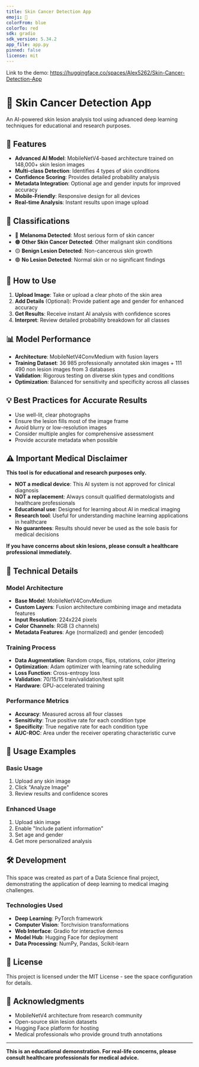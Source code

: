 ```yaml
---
title: Skin Cancer Detection App
emoji: 🔬
colorFrom: blue
colorTo: red
sdk: gradio
sdk_version: 5.34.2
app_file: app.py
pinned: false
license: mit
---
```


Link to the demo: https://huggingface.co/spaces/Alex5262/Skin-Cancer-Detection-App


# 🔬 Skin Cancer Detection App

An AI-powered skin lesion analysis tool using advanced deep learning techniques for educational and research purposes.

## 🎯 Features

- **Advanced AI Model**: MobileNetV4-based architecture trained on 148,000+ skin lesion images
- **Multi-class Detection**: Identifies 4 types of skin conditions
- **Confidence Scoring**: Provides detailed probability analysis
- **Metadata Integration**: Optional age and gender inputs for improved accuracy
- **Mobile-Friendly**: Responsive design for all devices
- **Real-time Analysis**: Instant results upon image upload

## 🏥 Classifications

- 🔴 **Melanoma Detected**: Most serious form of skin cancer
- 🟠 **Other Skin Cancer Detected**: Other malignant skin conditions  
- 🟡 **Benign Lesion Detected**: Non-cancerous skin growth
- 🟢 **No Lesion Detected**: Normal skin or no significant findings

## 🚀 How to Use

1. **Upload Image**: Take or upload a clear photo of the skin area
2. **Add Details** (Optional): Provide patient age and gender for enhanced accuracy
3. **Get Results**: Receive instant AI analysis with confidence scores
4. **Interpret**: Review detailed probability breakdown for all classes

## 📊 Model Performance

- **Architecture**: MobileNetV4ConvMedium with fusion layers
- **Training Dataset**: 36 985 professionally annotated skin images + 111 490 non lesion images from 3 databases
- **Validation**: Rigorous testing on diverse skin types and conditions
- **Optimization**: Balanced for sensitivity and specificity across all classes

## 💡 Best Practices for Accurate Results

- Use well-lit, clear photographs
- Ensure the lesion fills most of the image frame
- Avoid blurry or low-resolution images
- Consider multiple angles for comprehensive assessment
- Provide accurate metadata when possible

## ⚠️ Important Medical Disclaimer

**This tool is for educational and research purposes only.**

- **NOT a medical device**: This AI system is not approved for clinical diagnosis
- **NOT a replacement**: Always consult qualified dermatologists and healthcare professionals
- **Educational use**: Designed for learning about AI in medical imaging
- **Research tool**: Useful for understanding machine learning applications in healthcare
- **No guarantees**: Results should never be used as the sole basis for medical decisions

**If you have concerns about skin lesions, please consult a healthcare professional immediately.**

## 🔬 Technical Details

### Model Architecture
- **Base Model**: MobileNetV4ConvMedium
- **Custom Layers**: Fusion architecture combining image and metadata features
- **Input Resolution**: 224x224 pixels
- **Color Channels**: RGB (3 channels)
- **Metadata Features**: Age (normalized) and gender (encoded)

### Training Process
- **Data Augmentation**: Random crops, flips, rotations, color jittering
- **Optimization**: Adam optimizer with learning rate scheduling
- **Loss Function**: Cross-entropy loss
- **Validation**: 70/15/15 train/validation/test split
- **Hardware**: GPU-accelerated training

### Performance Metrics
- **Accuracy**: Measured across all four classes
- **Sensitivity**: True positive rate for each condition type
- **Specificity**: True negative rate for each condition type
- **AUC-ROC**: Area under the receiver operating characteristic curve

## 📱 Usage Examples

### Basic Usage
1. Upload any skin image
2. Click "Analyze Image"
3. Review results and confidence scores

### Enhanced Usage
1. Upload skin image
2. Enable "Include patient information"
3. Set age and gender
4. Get more personalized analysis

## 🛠️ Development

This space was created as part of a Data Science final project, demonstrating the application of deep learning to medical imaging challenges.

### Technologies Used
- **Deep Learning**: PyTorch framework
- **Computer Vision**: Torchvision transformations
- **Web Interface**: Gradio for interactive demos
- **Model Hub**: Hugging Face for deployment
- **Data Processing**: NumPy, Pandas, Scikit-learn

## 📄 License

This project is licensed under the MIT License - see the space configuration for details.

## 🙏 Acknowledgments

- MobileNetV4 architecture from research community
- Open-source skin lesion datasets
- Hugging Face platform for hosting
- Medical professionals who provide ground truth annotations



---

**This is an educational demonstration. For real-life concerns, please consult healthcare professionals for medical advice.**
